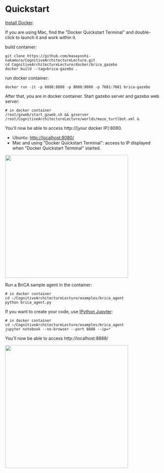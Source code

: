 

# Quickstart
[Install Docker](https://docs.docker.com/engine/installation/).

If you are using Mac, find the "Docker Quickstart Terminal" and double-click to launch it and work within it.

build container:

```
git clone https://github.com/masayoshi-nakamura/CognitiveArchitectureLecture.git
cd CognitiveArchitectureLecture/docker/brica_gazebo
docker build --tag=brica-gazebo .
```

run docker container:

```
docker run -it -p 8888:8888 -p 8080:8080 -p 7681:7681 brica-gazebo
```

After that, you are in docker container. Start gazebo server and gazebo web server:

```
# in docker container
/root/gzweb/start_gzweb.sh && gzserver /root/CognitiveArchitectureLecture/worlds/maze_turtlbot.xml &
```

You'll now be able to access http://[your docker IP]:8080. 
 - Ubuntu: [http://localhost:8080/](http://localhost:8080/)
 - Mac and using "Docker Quickstart Terminal": access to IP displayed when "Docker Quickstart Terminal" started.
 
<img src="https://cloud.githubusercontent.com/assets/1708549/13484633/fd0aa402-e142-11e5-8b4a-cd4be83954e4.png" width=400/>


Run a BriCA sample agent in the container:

```
# in docker container
cd ~/CognitiveArchitectureLecture/examples/brica_agent 
python brica_agent.py
```



If you want to create your code, use [IPython Jupyter](http://ipython.org/):

```
# in docker container
cd ~/CognitiveArchitectureLecture/examples/brica_agent
jupyter notebook --no-browser --port 8888 --ip=*
```

You'll now be able to access http://localhost:8888/ 


<img src="https://cloud.githubusercontent.com/assets/1708549/13484604/d72e9cf2-e142-11e5-8ac9-e4eb9e8978c1.png" width=400/>



